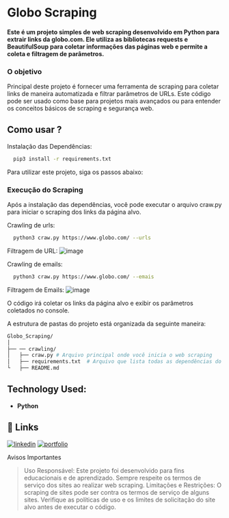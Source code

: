 # Globo Scraping

#### Este é um projeto simples de web scraping desenvolvido em Python para extrair links da globo.com. Ele utiliza as bibliotecas requests e BeautifulSoup para coletar informações das páginas web e permite a coleta e filtragem de parâmetros.


### O objetivo 
Principal deste projeto é fornecer uma ferramenta de scraping para coletar links de maneira automatizada e filtrar parâmetros de URLs. Este código pode ser usado como base para projetos mais avançados ou para entender os conceitos básicos de scraping e segurança web.



## Como usar ?

Instalação das Dependências:
```bash
  pip3 install -r requirements.txt
```
Para utilizar este projeto, siga os passos abaixo:

### Execução do Scraping

Após a instalação das dependências, você pode executar o arquivo craw.py para iniciar o scraping dos links da página alvo.

Crawling de urls:
```bash
  python3 craw.py https://www.globo.com/ --urls 
```
Filtragem de URL:
![image](https://github.com/user-attachments/assets/3be792a5-1010-4898-931a-98c4a893f32e)

Crawling de emails:
```bash
  python3 craw.py https://www.globo.com/ --emais
```
Filtragem de Emails: 
![image](https://github.com/user-attachments/assets/7e718377-c200-4caa-91fd-35e2c62cfa60)





O código irá coletar os links da página alvo e exibir os parâmetros coletados no console. 


A estrutura de pastas do projeto está organizada da seguinte maneira:


```bash
Globo_Scraping/
│
├── ── crawling/
│   ├── craw.py # Arquivo principal onde você inicia o web scraping
│   ├── requirements.txt  # Arquivo que lista todas as dependências do projeto
└   ├── README.md         

```

## Technology Used:
- **Python** 
   
## 🔗 Links
[![linkedin](https://img.shields.io/badge/linkedin-0A66C2?style=for-the-badge&logo=linkedin&logoColor=white)](https://www.linkedin.com/in/robertocoliver/)
[![portfolio](https://img.shields.io/badge/my_portfolio-000?style=for-the-badge&logo=ko-fi&logoColor=white)](https://medium.com/@robertocoliver)


Avisos Importantes
> Uso Responsável: Este projeto foi desenvolvido para fins educacionais e de aprendizado. Sempre respeite os termos de serviço dos sites ao realizar web scraping.
> Limitações e Restrições: O scraping de sites pode ser contra os termos de serviço de alguns sites. Verifique as políticas de uso e os limites de solicitação do site alvo antes de executar o código.

